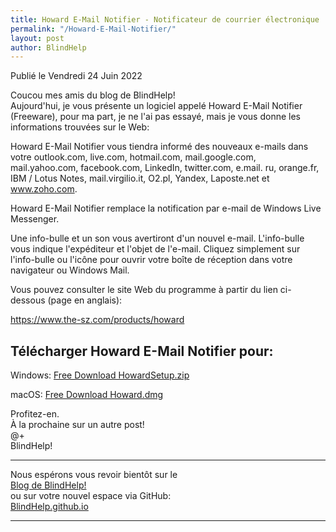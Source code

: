 ```yaml
---
title: Howard E-Mail Notifier - Notificateur de courrier électronique
permalink: "/Howard-E-Mail-Notifier/"
layout: post
author: BlindHelp
---
```


<footer>Publié le Vendredi 24 Juin 2022</footer>

Coucou mes amis du blog de BlindHelp!    
Aujourd'hui, je vous présente un logiciel appelé Howard E-Mail Notifier (Freeware), pour ma part, je ne l'ai pas essayé, mais je vous donne les informations trouvées sur le Web:    

Howard E-Mail Notifier vous tiendra informé des nouveaux e-mails dans votre outlook.com, live.com, hotmail.com, mail.google.com, mail.yahoo.com, facebook.com, LinkedIn, twitter.com, e.mail. ru, orange.fr, IBM / Lotus Notes, mail.virgilio.it, O2.pl, Yandex, Laposte.net et www.zoho.com.

Howard E-Mail Notifier remplace la notification par e-mail de Windows Live Messenger.

Une info-bulle et un son vous avertiront d'un nouvel e-mail. L'info-bulle vous indique l'expéditeur et l'objet de l'e-mail. Cliquez simplement sur l'info-bulle ou l'icône pour ouvrir votre boîte de réception dans votre navigateur ou Windows Mail.

Vous pouvez consulter le site Web du programme à partir du lien ci-dessous (page en anglais):

<https://www.the-sz.com/products/howard>

## Télécharger Howard E-Mail Notifier pour:

Windows: [Free Download HowardSetup.zip](https://www.the-sz.com/common/get.php?product=howard)

macOS: [Free Download Howard.dmg](https://www.the-sz.com/common/get.php?product=howard_mac)

Profitez-en.    
À la prochaine sur un autre post!     
@+    
BlindHelp!    

---

Nous espérons vous revoir bientôt sur le      
[Blog de BlindHelp!](http://blindhelp.blogspot.fr/)                    
ou sur  votre nouvel espace via GitHub:                     
[BlindHelp.github.io](https://blindhelp.github.io)                    

---
